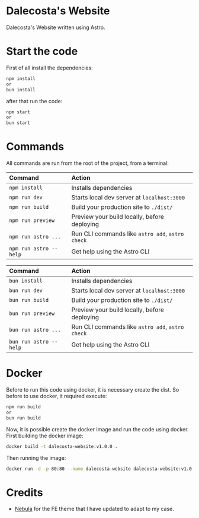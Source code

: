 # Dalecosta's Website

Dalecosta's Website written using Astro.


# Start the code

First of all install the dependencies:

```bash
npm install
or
bun install
```

after that run the code:

```bash
npm start
or
bun start
```


# Commands

All commands are run from the root of the project, from a terminal:

| Command                 | Action                                           |
| :---------------------- | :----------------------------------------------- |
| `npm install`          | Installs dependencies                            |
| `npm run dev`          | Starts local dev server at `localhost:3000`      |
| `npm run build`        | Build your production site to `./dist/`          |
| `npm run preview`      | Preview your build locally, before deploying     |
| `npm run astro ...`    | Run CLI commands like `astro add`, `astro check` |
| `npm run astro --help` | Get help using the Astro CLI                     |

| Command                 | Action                                           |
| :---------------------- | :----------------------------------------------- |
| `bun install`          | Installs dependencies                            |
| `bun run dev`          | Starts local dev server at `localhost:3000`      |
| `bun run build`        | Build your production site to `./dist/`          |
| `bun run preview`      | Preview your build locally, before deploying     |
| `bun run astro ...`    | Run CLI commands like `astro add`, `astro check` |
| `bun run astro --help` | Get help using the Astro CLI                     |


# Docker

Before to run this code using docker, it is necessary create the dist. So before to use docker, it required execute:

```bash
npm run build
or
bun run build
```

Now, it is possible create the docker image and run the code using docker. First building the docker image:

```bash
docker build -t dalecosta-website:v1.0.0 .
```

Then running the image:

```bash
docker run -d -p 80:80 --name dalecosta-website dalecosta-website:v1.0.0
```


# Credits

- [Nebula](https://github.com/itsnebulalol) for the FE theme that I have updated to adapt to my case.

